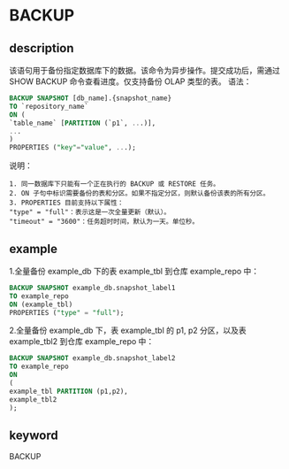 # BACKUP

## description

该语句用于备份指定数据库下的数据。该命令为异步操作。提交成功后，需通过 SHOW BACKUP 命令查看进度。仅支持备份 OLAP 类型的表。
语法：

```sql
BACKUP SNAPSHOT [db_name].{snapshot_name}
TO `repository_name`
ON (
`table_name` [PARTITION (`p1`, ...)],
...
)
PROPERTIES ("key"="value", ...);
```

说明：

```plain text
1. 同一数据库下只能有一个正在执行的 BACKUP 或 RESTORE 任务。
2. ON 子句中标识需要备份的表和分区。如果不指定分区，则默认备份该表的所有分区。
3. PROPERTIES 目前支持以下属性：
"type" = "full"：表示这是一次全量更新（默认）。
"timeout" = "3600"：任务超时时间，默认为一天。单位秒。
```

## example

1.全量备份 example_db 下的表 example_tbl 到仓库 example_repo 中：

```sql
BACKUP SNAPSHOT example_db.snapshot_label1
TO example_repo
ON (example_tbl)
PROPERTIES ("type" = "full");
```

2.全量备份 example_db 下，表 example_tbl 的 p1, p2 分区，以及表 example_tbl2 到仓库 example_repo 中：

```sql
BACKUP SNAPSHOT example_db.snapshot_label2
TO example_repo
ON
(
example_tbl PARTITION (p1,p2),
example_tbl2
);
```

## keyword

BACKUP
